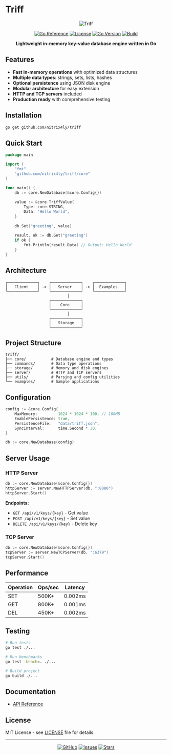 # Triff

<div align="center">

![Triff](https://img.shields.io/badge/Triff-Database%20Engine-blue?style=for-the-badge&logo=database)

[![Go Reference](https://pkg.go.dev/badge/github.com/nitrix4ly/triff.svg)](https://pkg.go.dev/github.com/nitrix4ly/triff)
[![License](https://img.shields.io/github/license/nitrix4ly/triff)](LICENSE)
[![Go Version](https://img.shields.io/github/go-mod/go-version/nitrix4ly/triff?logo=go)](go.mod)
[![Build](https://img.shields.io/github/workflow/status/nitrix4ly/triff/CI?logo=github-actions)](https://github.com/nitrix4ly/triff/actions)

**Lightweight in-memory key-value database engine written in Go**

</div>

## Features

- **Fast in-memory operations** with optimized data structures
- **Multiple data types**: strings, sets, lists, hashes
- **Optional persistence** using JSON disk engine
- **Modular architecture** for easy extension
- **HTTP and TCP servers** included
- **Production ready** with comprehensive testing

## Installation

```bash
go get github.com/nitrix4ly/triff
```

## Quick Start

```go
package main

import (
    "fmt"
    "github.com/nitrix4ly/triff/core"
)

func main() {
    db := core.NewDatabase(&core.Config{})
    
    value := &core.TriffValue{
        Type: core.STRING,
        Data: "Hello World",
    }
    
    db.Set("greeting", value)
    
    result, ok := db.Get("greeting")
    if ok {
        fmt.Println(result.Data) // Output: Hello World
    }
}
```

## Architecture

```
┌─────────────┐    ┌─────────────┐    ┌─────────────┐
│   Client    │ -> │   Server    │ -> │  Examples   │
└─────────────┘    └─────────────┘    └─────────────┘
                           │
                   ┌─────────────┐
                   │    Core     │
                   └─────────────┘
                           │
                   ┌─────────────┐
                   │   Storage   │
                   └─────────────┘
```

## Project Structure

```
triff/
├── core/           # Database engine and types
├── commands/       # Data type operations  
├── storage/        # Memory and disk engines
├── server/         # HTTP and TCP servers
├── utils/          # Parsing and config utilities
└── examples/       # Sample applications
```

## Configuration

```go
config := &core.Config{
    MaxMemory:         1024 * 1024 * 100, // 100MB
    EnablePersistence: true,
    PersistenceFile:   "data/triff.json",
    SyncInterval:      time.Second * 30,
}

db := core.NewDatabase(config)
```

## Server Usage

### HTTP Server

```go
db := core.NewDatabase(&core.Config{})
httpServer := server.NewHTTPServer(db, ":8080")
httpServer.Start()
```

**Endpoints:**
- `GET /api/v1/keys/{key}` - Get value
- `POST /api/v1/keys/{key}` - Set value  
- `DELETE /api/v1/keys/{key}` - Delete key

### TCP Server

```go
db := core.NewDatabase(&core.Config{})
tcpServer := server.NewTCPServer(db, ":6379")
tcpServer.Start()
```

## Performance

| Operation | Ops/sec | Latency |
|-----------|---------|---------|
| SET       | 500K+   | 0.002ms |
| GET       | 800K+   | 0.001ms |
| DEL       | 450K+   | 0.002ms |

## Testing

```bash
# Run tests
go test ./...

# Run benchmarks
go test -bench=. ./...

# Build project
go build ./...
```

## Documentation

- [API Reference](https://pkg.go.dev/github.com/nitrix4ly/triff)

## License

MIT License - see [LICENSE](LICENSE) file for details.

---

<div align="center">

[![GitHub](https://img.shields.io/badge/GitHub-Repository-black?logo=github)](https://github.com/nitrix4ly/triff)
[![Issues](https://img.shields.io/badge/Issues-Report%20Bug-red?logo=github)](https://github.com/nitrix4ly/triff/issues)
[![Stars](https://img.shields.io/badge/Stars-Give%20Star-yellow?logo=github)](https://github.com/nitrix4ly/triff/stargazers)

</div>
